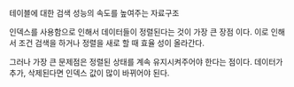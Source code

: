 테이블에 대한 검색 성능의 속도를 높여주는 자료구조

인덱스를 사용함으로 인해서 데이터들이 정렬된다는 것이 가장 큰 장점 이다. 이로 인해서 조건 검색을 하거나 정렬을 새로 할 때 효율 성이 올라간다.

그러나 가장 큰 문제점은 정렬된 상태를 계속 유지시켜주어야 한다는 점이다. 데이터가 추가, 삭제된다면 인덱스 값이 많이 바뀌어야 된다.